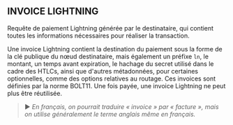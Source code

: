 ## INVOICE LIGHTNING

Requête de paiement Lightning générée par le destinataire, qui contient toutes les informations nécessaires pour réaliser la transaction. 

Une invoice Lightning contient la destination du paiement sous la forme de la clé publique du nœud destinataire, mais également un préfixe `ln`, le montant, un temps avant expiration, le hachage du secret utilisé dans le cadre des HTLCs, ainsi que d'autres métadonnées, pour certaines optionnelles, comme des options relatives au routage. Ces invoices sont définies par la norme BOLT11. Une fois payée, une invoice Lightning ne peut plus être réutilisée.

> ► *En français, on pourrait traduire « invoice » par « facture », mais on utilise généralement le terme anglais même en français.*

